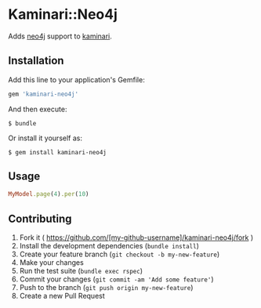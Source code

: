# Kaminari::Neo4j

Adds [neo4j](https://github.com/neo4jrb/neo4j) support to [kaminari](https://github.com/amatsuda/kaminari).

## Installation

Add this line to your application's Gemfile:

```ruby
gem 'kaminari-neo4j'
```

And then execute:

    $ bundle

Or install it yourself as:

    $ gem install kaminari-neo4j

## Usage

```ruby
MyModel.page(4).per(10)
```

## Contributing

1. Fork it ( https://github.com/[my-github-username]/kaminari-neo4j/fork )
2. Install the development dependencies (`bundle install`)
3. Create your feature branch (`git checkout -b my-new-feature`)
4. Make your changes
5. Run the test suite (`bundle exec rspec`)
6. Commit your changes (`git commit -am 'Add some feature'`)
7. Push to the branch (`git push origin my-new-feature`)
8. Create a new Pull Request
